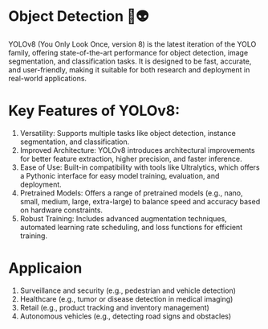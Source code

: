 ﻿# Object Detection 👾👽

YOLOv8 (You Only Look Once, version 8) is the latest iteration of the YOLO family, offering state-of-the-art performance for object detection, image segmentation, and classification tasks. It is designed to be fast, accurate, and user-friendly, making it suitable for both research and deployment in real-world applications.

# Key Features of YOLOv8: <br> 
1. Versatility: Supports multiple tasks like object detection, instance segmentation, and classification.<br>
2. Improved Architecture: YOLOv8 introduces architectural improvements for better feature extraction, higher precision, and faster inference.<br>
3. Ease of Use: Built-in compatibility with tools like Ultralytics, which offers a Pythonic interface for easy model training, evaluation, and deployment.<br>
4. Pretrained Models: Offers a range of pretrained models (e.g., nano, small, medium, large, extra-large) to balance speed and accuracy based on hardware constraints.<br>
5. Robust Training: Includes advanced augmentation techniques, automated learning rate scheduling, and loss functions for efficient training.<br>

# ﻿Applicaion 
1. Surveillance and security (e.g., pedestrian and vehicle detection)<br>
2. Healthcare (e.g., tumor or disease detection in medical imaging)<br>
3. Retail (e.g., product tracking and inventory management)<br>
4. Autonomous vehicles (e.g., detecting road signs and obstacles)<br>
